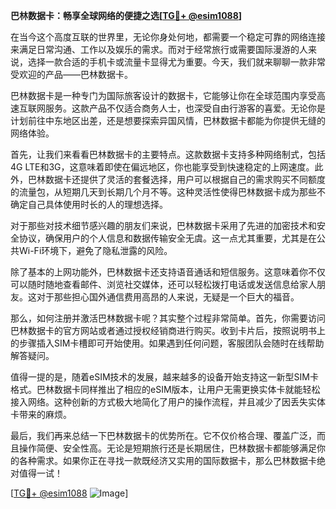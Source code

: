 **巴林数据卡：畅享全球网络的便捷之选[[TG💪+ @esim1088](https://t.me/s/esim1088)]**

在当今这个高度互联的世界里，无论你身处何地，都需要一个稳定可靠的网络连接来满足日常沟通、工作以及娱乐的需求。而对于经常旅行或需要国际漫游的人来说，选择一款合适的手机卡或流量卡显得尤为重要。今天，我们就来聊聊一款非常受欢迎的产品——巴林数据卡。

巴林数据卡是一种专门为国际旅客设计的数据卡，它能够让你在全球范围内享受高速互联网服务。这款产品不仅适合商务人士，也深受自由行游客的喜爱。无论你是计划前往中东地区出差，还是想要探索异国风情，巴林数据卡都能为你提供无缝的网络体验。

首先，让我们来看看巴林数据卡的主要特点。这款数据卡支持多种网络制式，包括4G LTE和3G，这意味着即使在偏远地区，你也能享受到快速稳定的上网速度。此外，巴林数据卡还提供了灵活的套餐选择，用户可以根据自己的需求购买不同额度的流量包，从短期几天到长期几个月不等。这种灵活性使得巴林数据卡成为那些不确定自己具体使用时长的人的理想选择。

对于那些对技术细节感兴趣的朋友们来说，巴林数据卡采用了先进的加密技术和安全协议，确保用户的个人信息和数据传输安全无虞。这一点尤其重要，尤其是在公共Wi-Fi环境下，避免了隐私泄露的风险。

除了基本的上网功能外，巴林数据卡还支持语音通话和短信服务。这意味着你不仅可以随时随地查看邮件、浏览社交媒体，还可以轻松拨打电话或发送信息给家人朋友。这对于那些担心国外通信费用高昂的人来说，无疑是一个巨大的福音。

那么，如何注册并激活巴林数据卡呢？其实整个过程非常简单。首先，你需要访问巴林数据卡的官方网站或者通过授权经销商进行购买。收到卡片后，按照说明书上的步骤插入SIM卡槽即可开始使用。如果遇到任何问题，客服团队会随时在线帮助解答疑问。

值得一提的是，随着eSIM技术的发展，越来越多的设备开始支持这一新型SIM卡格式。巴林数据卡同样推出了相应的eSIM版本，让用户无需更换实体卡就能轻松接入网络。这种创新的方式极大地简化了用户的操作流程，并且减少了因丢失实体卡带来的麻烦。

最后，我们再来总结一下巴林数据卡的优势所在。它不仅价格合理、覆盖广泛，而且操作简便、安全性高。无论是短期旅行还是长期居住，巴林数据卡都能够满足你的各种需求。如果你正在寻找一款既经济又实用的国际数据卡，那么巴林数据卡绝对值得一试！

[[TG💪+ @esim1088](https://t.me/s/esim1088) ![Image](https://i.postimg.cc/4NQfJmqS/Snipaste-2025-05-13-00-14-12.png)]